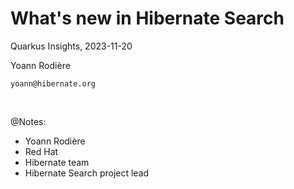 <!-- .slide: data-state="focus" -->
# What's new in Hibernate Search

Quarkus Insights, 2023-11-20

Yoann Rodière

`yoann@hibernate.org`

<img data-src="../image/logo/quarkus_horizontal_rgb_default.svg" class="logo" />
<img data-src="../image/logo/hibernate_monochrome.svg" class="logo" />

@Notes:

* Yoann Rodière
* Red Hat  
* Hibernate team
* Hibernate Search project lead